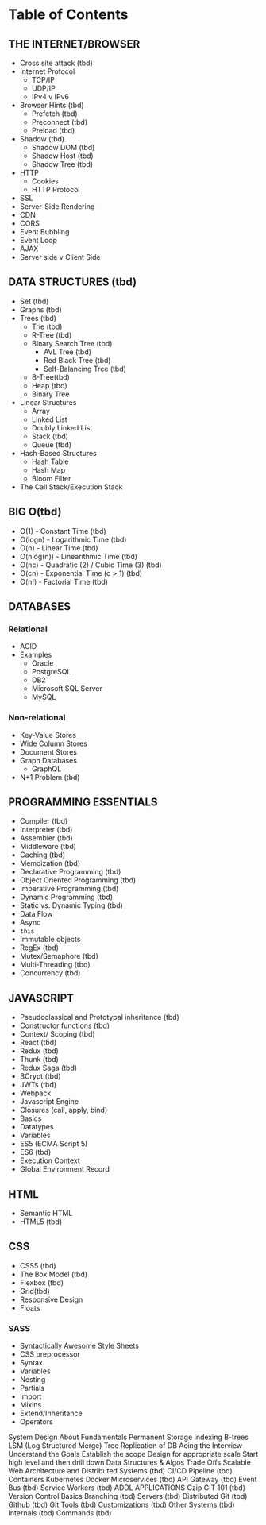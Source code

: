 # Table of Contents

## THE INTERNET/BROWSER
* Cross site attack (tbd)
* Internet Protocol
  * TCP/IP
  * UDP/IP
  * IPv4 v IPv6
* Browser Hints (tbd)
  * Prefetch (tbd)
  * Preconnect (tbd)
  * Preload (tbd)
* Shadow (tbd)
  * Shadow DOM (tbd)
  * Shadow Host (tbd)
  * Shadow Tree (tbd)
* HTTP
  * Cookies
  * HTTP Protocol
* SSL
* Server-Side Rendering
* CDN
* CORS
* Event Bubbling
* Event Loop
* AJAX
* Server side v Client Side

## DATA STRUCTURES (tbd)
* Set (tbd)
* Graphs (tbd)
* Trees (tbd)
  * Trie (tbd)
  * R-Tree (tbd)
  * Binary Search Tree  (tbd)
    * AVL Tree (tbd)
    * Red Black Tree (tbd)
    * Self-Balancing Tree (tbd)
  * B-Tree(tbd)
  * Heap (tbd)
  * Binary Tree
* Linear Structures
  * Array
  * Linked List
  * Doubly Linked List
  * Stack (tbd)
  * Queue (tbd)
* Hash-Based Structures
  * Hash Table
  * Hash Map
  * Bloom Filter
* The Call Stack/Execution Stack

## BIG O(tbd)
* O(1) - Constant Time (tbd)
* O(logn) - Logarithmic Time (tbd)
* O(n) - Linear Time (tbd)
* O(nlog(n)) - Linearithmic Time (tbd)
* O(nc) - Quadratic (2) / Cubic Time (3) (tbd)
* O(cn) - Exponential Time (c > 1) (tbd)
* O(n!) - Factorial Time (tbd)

## DATABASES
### Relational
* ACID
* Examples
  * Oracle
  * PostgreSQL
  * DB2
  * Microsoft SQL Server
  * MySQL
### Non-relational
* Key-Value Stores
* Wide Column Stores
* Document Stores
* Graph Databases
  * GraphQL
* N+1 Problem (tbd)

## PROGRAMMING ESSENTIALS
* Compiler (tbd)
* Interpreter (tbd)
* Assembler (tbd)
* Middleware (tbd)
* Caching (tbd)
* Memoization (tbd)
* Declarative Programming (tbd)
* Object Oriented Programming (tbd)
* Imperative Programming (tbd)
* Dynamic Programming (tbd)
* Static vs. Dynamic Typing (tbd)
* Data Flow
* Async
* `this`
* Immutable objects
* RegEx (tbd)
* Mutex/Semaphore (tbd)
* Multi-Threading (tbd)
* Concurrency (tbd)

## JAVASCRIPT
* Pseudoclassical and Prototypal inheritance (tbd)
* Constructor functions (tbd)
* Context/ Scoping (tbd)
* React (tbd)
* Redux (tbd)
* Thunk (tbd)
* Redux Saga (tbd)
* BCrypt (tbd)
* JWTs  (tbd)
* Webpack
* Javascript Engine
* Closures (call, apply, bind)
* Basics
* Datatypes
* Variables
* ES5 (ECMA Script 5)
* ES6 (tbd)
* Execution Context
* Global Environment Record

## HTML
* Semantic HTML
* HTML5 (tbd)

## CSS
* CSS5 (tbd)
* The Box Model (tbd)
* Flexbox (tbd)
* Grid(tbd)
* Responsive Design
* Floats

### SASS
* Syntactically Awesome Style Sheets
* CSS preprocessor
* Syntax
* Variables
* Nesting
* Partials
* Import
* Mixins
* Extend/Inheritance
* Operators

System Design
About
Fundamentals
Permanent Storage
Indexing
B-trees
LSM (Log Structured Merge) Tree
Replication of DB
Acing the Interview
Understand the Goals
Establish the scope
Design for appropriate scale
Start high level and then drill down
Data Structures & Algos
Trade Offs
Scalable Web Architecture and Distributed Systems (tbd)
CI/CD Pipeline (tbd)
Containers
Kubernetes
Docker
Microservices (tbd)
API Gateway (tbd)
Event Bus (tbd)
Service Workers (tbd)
ADDL APPLICATIONS
Gzip
GIT 101 (tbd)
Version Control
Basics
Branching (tbd)
Servers (tbd)
Distributed Git (tbd)
Github (tbd)
Git Tools (tbd)
Customizations (tbd)
Other Systems (tbd)
Internals (tbd)
Commands (tbd)
